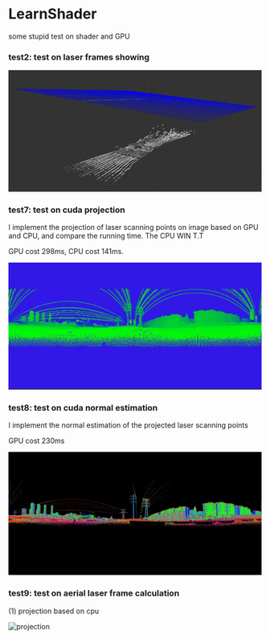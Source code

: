 # LearnShader
some stupid test on shader and GPU

### test2: test on laser frames showing
![projection](https://github.com/kafeiyin00/LearnShader/blob/master/sources/test2.gif)

### test7: test on cuda projection
I implement the projection of laser scanning points on image based on 
GPU and CPU, and compare the running time. The CPU WIN T.T

GPU cost 298ms, CPU cost 141ms.

![projection](https://github.com/kafeiyin00/LearnShader/blob/master/sources/test7.jpg)

### test8: test on cuda normal estimation
I implement the normal estimation of the projected laser scanning points

GPU cost 230ms

![projection](https://github.com/kafeiyin00/LearnShader/blob/master/sources/test8.jpg)

### test9: test on aerial laser frame calculation
(1) projection based on cpu

![projection](https://github.com/kafeiyin00/LearnShader/blob/master/sources/test9.jpg)




  

